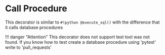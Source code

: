 # Call Procedure

This decorator is similar to `#!python @execute_sql()` with the difference that it calls database procedures

!!! danger "Attention"
    This decorator does not support test tool was not found. If you know how to test create a database procedure using 'pytest' write to 'pull_requests'